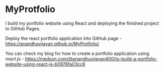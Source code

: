 # MyProtfolio
I build my portfolio website using React and deploying the finished project to GitHub Pages.


Deploy the react portfolio application into GitHub page - https://anandhuvijayan.github.io/MyProtfolio/

You can check my blog for how to create a portfolio application using react.js - https://medium.com/@anandhuvijayan400/to-build-a-portfolio-website-using-react-js-b0976fa03cc6
